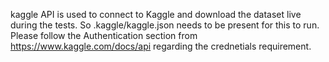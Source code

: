 kaggle API is used to connect to Kaggle and download the dataset live during the tests. So .kaggle/kaggle.json needs to be present for this to run. Please follow the Authentication section from https://www.kaggle.com/docs/api regarding the crednetials requirement.
